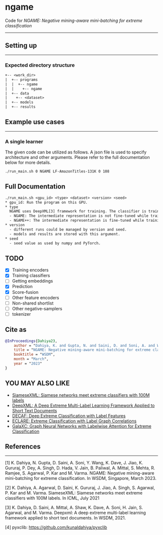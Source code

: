 # ngame

Code for _NGAME: Negative mining-aware mini-batching for extreme classification_

---

## Setting up

---

### Expected directory structure

```txt
+-- <work_dir>
|  +-- programs
|  |  +-- ngame
|  |    +-- ngame
|  +-- data
|    +-- <dataset>
|  +-- models
|  +-- results
```

## Example use cases

---

### A single learner

The given code can be utilized as follows. A json file is used to specify architecture and other arguments. Please refer to the full documentation below for more details.

```bash
./run_main.sh 0 NGAME LF-AmazonTitles-131K 0 108
```

## Full Documentation

```txt
./run_main.sh <gpu_id> <type> <dataset> <version> <seed>
* gpu_id: Run the program on this GPU.
* type
  NGAME uses DeepXML[3] framework for training. The classifier is trained in M-IV.
  - NGAME: The intermediate representation is not fine-tuned while training the classifier (more scalable; suitable for large datasets).
  - NGAME++: The intermediate representation is fine-tuned while training the classifier (leads to better accuracy on some datasets). #TODO
* version
  - different runs could be managed by version and seed.
  - models and results are stored with this argument.
* seed
  - seed value as used by numpy and PyTorch.
```

## TODO

- [x] Training encoders
- [x] Training classifiers
- [ ] Getting embeddings
- [x] Prediction
- [x] Score-fusion
- [ ] Other feature encoders
- [ ] Non-shared shortlist
- [ ] Other negative-samplers
- [ ] tokenizer

## Cite as

```bib
@InProceedings{Dahiya23,
    author = "Dahiya, K. and Gupta, N. and Saini, D. and Soni, A. and Wang, Y. and Dave, K. and Jiao, J. and Gururaj, K. and Dey, P. and Singh, A. and Hada, D. and Jain, V. and Paliwal, B. and Mittal, A. and Mehta, S. and Ramjee, R. and Agarwal, S. and Kar, P. and Varma, M.",
    title = "NGAME: Negative mining-aware mini-batching for extreme classification",
    booktitle = "WSDM",
    month = "March",
    year = "2023"
}
```

## YOU MAY ALSO LIKE

- [SiameseXML: Siamese networks meet extreme classifiers with 100M labels](https://github.com/Extreme-classification/siamesexml)
- [DeepXML: A Deep Extreme Multi-Label Learning Framework Applied to Short Text Documents](https://github.com/Extreme-classification/deepxml)
- [DECAF: Deep Extreme Classification with Label Features](https://github.com/Extreme-classification/DECAF)
- [ECLARE: Extreme Classification with Label Graph Correlations](https://github.com/Extreme-classification/ECLARE)
- [GalaXC: Graph Neural Networks with Labelwise Attention for Extreme Classification](https://github.com/Extreme-classification/GalaXC)

## References

---
[1] K. Dahiya, N. Gupta, D. Saini, A. Soni, Y. Wang, K. Dave, J. Jiao, K. Gururaj, P. Dey, A. Singh, D. Hada, V. Jain, B. Paliwal, A. Mittal, S. Mehta, R. Ramjee, S. Agarwal, P. Kar and M. Varma. NGAME: Negative mining-aware mini-batching for extreme classification. In WSDM, Singapore, March 2023.

[2] K. Dahiya, A. Agarwal, D. Saini, K. Gururaj, J. Jiao, A. Singh, S. Agarwal, P. Kar and M. Varma. SiameseXML: Siamese networks meet extreme classifiers with 100M labels. In ICML, July 2021

[3] K. Dahiya, D. Saini, A. Mittal, A. Shaw, K. Dave, A. Soni, H. Jain, S. Agarwal, and M. Varma. Deepxml:  A deep extreme multi-label learning framework applied to short text documents. In WSDM, 2021.

[4] pyxclib: <https://github.com/kunaldahiya/pyxclib>